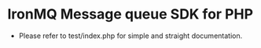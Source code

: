 IronMQ Message queue SDK for PHP
================

* Please refer to test/index.php for simple and straight documentation.